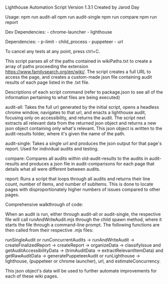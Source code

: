 Lighthouse Automation Script
Version 1.3.1
Created by Jarod Day

Usage:
npm run audit-all
npm run audit-single
npm run compare
npm run report

Dev Dependencies:
    - chrome-launcher
    - lighthouse

Dependencies:
    - p-limit
    - child_process
    - puppeteer
    - url

To cancel any tests at any point, press ctrl+C.

This script parses all of the paths contained in wikiPaths.txt to create a array of paths proceeding the extension https://www.familysearch.org/en/wiki/. The script creates a full URL to access the page, and creates a custom-made json file containing audit results of each page listed in the .txt file.

Descriptions of each script command (refer to package.json to see all of the information pertaining to what files are being executed)

audit-all: Takes the full url generated by the initial script, opens a headless chrome window, navigates to that url, and enacts a lighthouse audit, focusing only on accessibility, and returns the audit. The script next extracts all relevant data from the returned json object and returns a new json object containing only what's relevant. This json object is written to the audit-results folder, where it's given the name of the path.

audit-single: Takes a single url and produces the json output for that page's report. Used for individual audits and testing.

compare: Compares all audits within old-audit-results to the audits in audit-results and produces a json file in audit-comparisons for each page that details what all were different between audits.

report: Runs a script that loops through all audits and returns their line count, number of items, and number of subItems. This is done to locate pages with disproportionately higher numbers of issues compared to other pages.

Comprehensive walkthrough of code:

When an audit is run, either through audit-all or audit-single, the respective file will call runAndWriteAudit.mjs through the child spawn method, where it starts the file through a command-line prompt. The following functions are then called from their respective .mjs files:

runSingleAudit or runConcurrentAudits -> runAndWriteAudit -> createFinalizedReport -> createReport -> organizeData -> classifyIssue and getAuditAccessibilityData -> (trimAuditData -> extractRelevantItemData) and getRawAuditData -> generatePuppeteerAudit or runLighthouse -> lighthouse, (puppeteer or chrome launcher), url, and estimateConcurrency.

This json object's data will be used to further automate improvements for each of these wiki pages.
